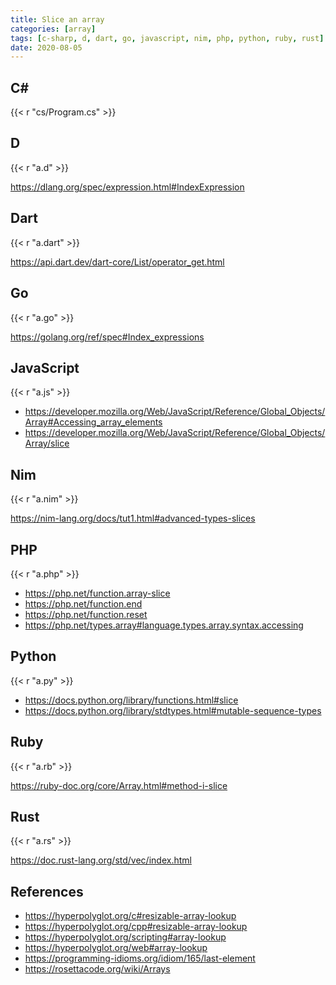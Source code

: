 ```yaml
---
title: Slice an array
categories: [array]
tags: [c-sharp, d, dart, go, javascript, nim, php, python, ruby, rust]
date: 2020-08-05
---
```


## C#

{{< r "cs/Program.cs" >}}

## D

{{< r "a.d" >}}

<https://dlang.org/spec/expression.html#IndexExpression>

## Dart

{{< r "a.dart" >}}

<https://api.dart.dev/dart-core/List/operator_get.html>

## Go

{{< r "a.go" >}}

<https://golang.org/ref/spec#Index_expressions>

## JavaScript

{{< r "a.js" >}}

- <https://developer.mozilla.org/Web/JavaScript/Reference/Global_Objects/Array#Accessing_array_elements>
- <https://developer.mozilla.org/Web/JavaScript/Reference/Global_Objects/Array/slice>

## Nim

{{< r "a.nim" >}}

<https://nim-lang.org/docs/tut1.html#advanced-types-slices>

## PHP

{{< r "a.php" >}}

- <https://php.net/function.array-slice>
- <https://php.net/function.end>
- <https://php.net/function.reset>
- <https://php.net/types.array#language.types.array.syntax.accessing>

## Python

{{< r "a.py" >}}

- <https://docs.python.org/library/functions.html#slice>
- <https://docs.python.org/library/stdtypes.html#mutable-sequence-types>

## Ruby

{{< r "a.rb" >}}

<https://ruby-doc.org/core/Array.html#method-i-slice>

## Rust

{{< r "a.rs" >}}

<https://doc.rust-lang.org/std/vec/index.html>

## References

- <https://hyperpolyglot.org/c#resizable-array-lookup>
- <https://hyperpolyglot.org/cpp#resizable-array-lookup>
- <https://hyperpolyglot.org/scripting#array-lookup>
- <https://hyperpolyglot.org/web#array-lookup>
- <https://programming-idioms.org/idiom/165/last-element>
- <https://rosettacode.org/wiki/Arrays>
